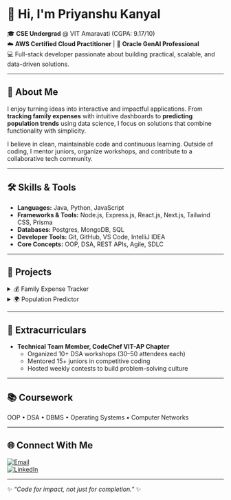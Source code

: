 # 👋 Hi, I'm Priyanshu Kanyal  

🎓 **CSE Undergrad** @ VIT Amaravati (CGPA: 9.17/10)  
☁️ **AWS Certified Cloud Practitioner** | 🤖 **Oracle GenAI Professional**  
💻 Full-stack developer passionate about building practical, scalable, and data-driven solutions.  

---

## 🚀 About Me  
I enjoy turning ideas into interactive and impactful applications. From **tracking family expenses** with intuitive dashboards to **predicting population trends** using data science, I focus on solutions that combine functionality with simplicity.  

I believe in clean, maintainable code and continuous learning. Outside of coding, I mentor juniors, organize workshops, and contribute to a collaborative tech community.  

---

## 🛠️ Skills & Tools  
- **Languages:** Java, Python, JavaScript  
- **Frameworks & Tools:** Node.js, Express.js, React.js, Next.js, Tailwind CSS, Prisma  
- **Databases:** Postgres, MongoDB, SQL  
- **Developer Tools:** Git, GitHub, VS Code, IntelliJ IDEA  
- **Core Concepts:** OOP, DSA, REST APIs, Agile, SDLC  

---

## 📂 Projects  

<details>
<summary>💰 Family Expense Tracker</summary>

A full-stack app to manage and visualize income/expenses for 10+ user profiles.  

- Built with **Next.js + Node.js + Postgres**  
- Real-time updates using **Prisma ORM**  
- Category/timeline filtering with dynamic dashboards  

</details>

<details>
<summary>🌍 Population Predictor</summary>

Regression model predicting population growth across 150+ countries.  

- Implemented with **Python, Matplotlib, Seaborn**  
- Visual dashboards for demographic shifts and trends  

</details>

---

## 🎯 Extracurriculars  
- **Technical Team Member, CodeChef VIT-AP Chapter**  
   - Organized 10+ DSA workshops (30–50 attendees each)  
   - Mentored 15+ juniors in competitive coding  
   - Hosted weekly contests to build problem-solving culture  

---

## 📚 Coursework  
OOP • DSA • DBMS • Operating Systems • Computer Networks  

---

## 🌐 Connect With Me  

[![Email](https://img.shields.io/badge/Email-kanyalpriyanshu1%40gmail.com-FF4B4B?style=for-the-badge&logo=gmail&logoColor=white)](mailto:kanyalpriyanshu1@gmail.com)  
[![LinkedIn](https://img.shields.io/badge/LinkedIn-Priyanshu%20Kanyal-0A66C2?style=for-the-badge&logo=linkedin&logoColor=white)](https://www.linkedin.com/in/priyanshu-kanyal-7808a7275)  

---

✨ *“Code for impact, not just for completion.”* ✨  
